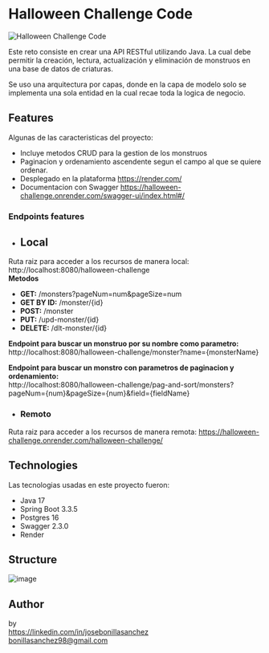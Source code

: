 # Halloween Challenge Code
![Halloween Challenge Code](https://github.com/user-attachments/assets/63e63e24-40d2-42dc-9db3-b8477e2cbb86)

<p>
Este reto consiste en crear una API RESTful utilizando Java. La cual debe permitir la creación, lectura, actualización y eliminación de monstruos en una base de datos de criaturas.

Se uso una arquitectura por capas, donde en la capa de modelo solo se implementa una sola entidad en la cual recae toda la logica de negocio.
</p>

## Features
 Algunas de las caracteristicas del proyecto:
 - Incluye metodos CRUD para la gestion de los monstruos
 - Paginacion y ordenamiento ascendente segun el campo al que se quiere ordenar.
 - Desplegado en la plataforma https://render.com/
 - Documentacion con Swagger https://halloween-challenge.onrender.com/swagger-ui/index.html#/
  ### Endpoints features
  - ## Local
Ruta raiz para acceder a los recursos de manera local:
 http://localhost:8080/halloween-challenge
 </br>
 **Metodos**
- **GET:** /monsters?pageNum=num&pageSize=num
- **GET BY ID:** /monster/{id}
- **POST:** /monster
- **PUT:** /upd-monster/{id}
- **DELETE:** /dlt-monster/{id}

**Endpoint para buscar un monstruo por su nombre como parametro:**
</br>
http://localhost:8080/halloween-challenge/monster?name={monsterName}

**Endpoint para buscar un monstro con parametros de paginacion y ordenamiento:**
</br>
http://localhost:8080/halloween-challenge/pag-and-sort/monsters?pageNum={num}&pageSize={num}&field={fieldName}
- ### Remoto
Ruta raiz para acceder a los recursos de manera remota:
https://halloween-challenge.onrender.com/halloween-challenge/
## Technologies
Las tecnologias usadas en este proyecto fueron:
 - Java 17
 - Spring Boot 3.3.5
 - Postgres 16
 - Swagger 2.3.0
 - Render
## Structure
![image](https://github.com/user-attachments/assets/e87ab774-7875-4636-b44a-9d8cdce643e2)

## Author
by
</br>
https://linkedin.com/in/josebonillasanchez
</br>
bonillasanchez98@gmail.com
